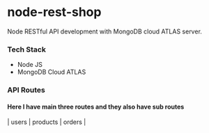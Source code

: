 # node-rest-shop
Node RESTful API development with MongoDB cloud ATLAS server.

### Tech Stack
* Node JS
* MongoDB Cloud ATLAS

### API Routes
#### Here I have main three routes and they also have sub routes
| users | products | orders |
